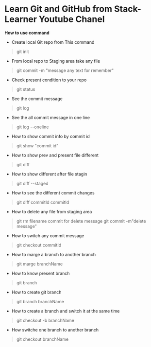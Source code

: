 # Learn Git and GitHub from Stack-Learner Youtube Chanel

**How to use command**

- Create local Git repo from This command
> git init

- From local repo to Staging area take any file 
> git commit -m "message any text for remember"

- Check present condition to your repo
> git status

- See the commit message 
> git log

- See the all commit message in one line
> git log --oneline

- How to show commit info by commit id
> git show "commit id"

- How to show prev and present file different 
> git diff

- How to show different after file stagin
> git diff --staged

- How to see the different commit changes
> git diff commitId commitId

- How to delete any file from staging area
> git rm filename
 commit for delete message
> git commit -m"delete message"

- How to switch any commit message
> git checkout  commitId

- How to marge a branch to another branch
> git marge branchName

- How to know present branch
> git branch

- How to create git branch
> git branch branchName

- How to create a branch and switch it at the same time
> git checkout -b branchName

- How switche one branch to another branch
> git checkout branchName






